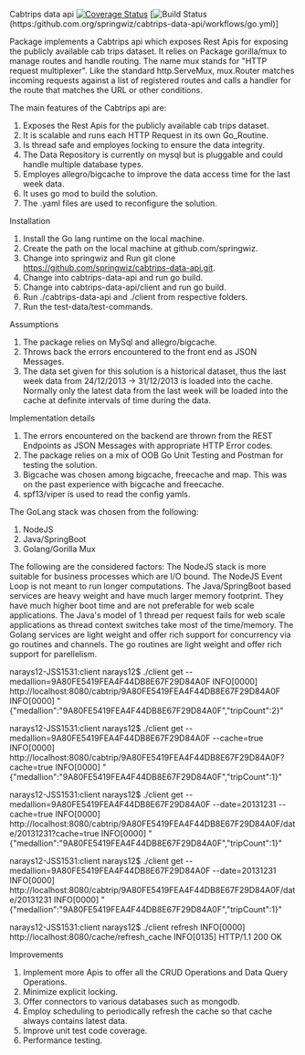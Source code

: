 Cabtrips data api [![Coverage Status](https://codecov.io/gh/springwiz/cabtrips-data-api/branch/master/graph/badge.svg)](https://codecov.io/gh/springwiz/cabtrips-data-api)&nbsp;[![Build Status](https://github.com/springwiz/cabtrips-data-api/workflows/go.yml/badge.svg)(https:/github.com.org/springwiz/cabtrips-data-api/workflows/go.yml)]

Package implements a Cabtrips api which exposes Rest Apis for exposing the publicly available cab trips dataset. It relies on Package gorilla/mux to manage routes and handle routing. The name mux stands for "HTTP request multiplexer". Like the standard http.ServeMux, mux.Router matches incoming requests against a list of registered routes and calls a handler for the route that matches the URL or other conditions.

The main features of the Cabtrips api are:
1. Exposes the Rest Apis for the publicly available cab trips dataset.
2. It is scalable and runs each HTTP Request in its own Go_Routine.
3. Is thread safe and employes locking to ensure the data integrity.
4. The Data Repository is currently on mysql but is pluggable and could handle multiple database types.
5. Employes allegro/bigcache to improve the data access time for the last week data.
6. It uses go mod to build the solution.
7. The .yaml files are used to reconfigure the solution. 

Installation
1. Install the Go lang runtime on the local machine.
2. Create the path on the local machine at github.com/springwiz.
3. Change into springwiz and Run git clone https://github.com/springwiz/cabtrips-data-api.git.
4. Change into cabtrips-data-api and run go build.
5. Change into cabtrips-data-api/client and run go build.
6. Run ./cabtrips-data-api and ./client from respective folders.
7. Run the test-data/test-commands. 

Assumptions
1. The package relies on MySql and allegro/bigcache.
2. Throws back the errors encountered to the front end as JSON Messages.
3. The data set given for this solution is a historical dataset, thus the last week data from
   24/12/2013 -> 31/12/2013 is loaded into the cache. Normally only the latest data from the
   last week will be loaded into the cache at definite intervals of time during the data.

Implementation details

1. The errors encountered on the backend are thrown from the REST Endpoints as JSON Messages with appropriate HTTP Error codes.
2. The package relies on a mix of OOB Go Unit Testing and Postman for testing the solution.
3. Bigcache was chosen among bigcache, freecache and map. This was on the past experience with bigcache and freecache.
4. spf13/viper is used to read the config yamls.

The GoLang stack was chosen from the following:
1. NodeJS
2. Java/SpringBoot
3. Golang/Gorilla Mux

The following are the considered factors: The NodeJS stack is more suitable for business processes which are I/O bound. The NodeJS Event Loop is not meant to run longer computations. The Java/SpringBoot based services are heavy weight and have much larger memory footprint. They have much higher boot time and are not preferable for web scale applications. The Java's model of 1 thread per request fails for web scale applications as thread context switches take most of the time/memory. The Golang services are light weight and offer rich support for concurrency via go routines and channels. The go routines are light weight and offer rich support for parellelism.

narays12-JSS1531:client narays12$ ./client get --medallion=9A80FE5419FEA4F44DB8E67F29D84A0F
INFO[0000] http://localhost:8080/cabtrip/9A80FE5419FEA4F44DB8E67F29D84A0F
INFO[0000] "{\"medallion\":\"9A80FE5419FEA4F44DB8E67F29D84A0F\",\"tripCount\":2}"

narays12-JSS1531:client narays12$ ./client get --medallion=9A80FE5419FEA4F44DB8E67F29D84A0F --cache=true
INFO[0000] http://localhost:8080/cabtrip/9A80FE5419FEA4F44DB8E67F29D84A0F?cache=true
INFO[0000] "{\"medallion\":\"9A80FE5419FEA4F44DB8E67F29D84A0F\",\"tripCount\":1}"

narays12-JSS1531:client narays12$ ./client get --medallion=9A80FE5419FEA4F44DB8E67F29D84A0F --date=20131231 --cache=true
INFO[0000] http://localhost:8080/cabtrip/9A80FE5419FEA4F44DB8E67F29D84A0F/date/20131231?cache=true
INFO[0000] "{\"medallion\":\"9A80FE5419FEA4F44DB8E67F29D84A0F\",\"tripCount\":1}"

narays12-JSS1531:client narays12$ ./client get --medallion=9A80FE5419FEA4F44DB8E67F29D84A0F --date=20131231
INFO[0000] http://localhost:8080/cabtrip/9A80FE5419FEA4F44DB8E67F29D84A0F/date/20131231
INFO[0000] "{\"medallion\":\"9A80FE5419FEA4F44DB8E67F29D84A0F\",\"tripCount\":1}"

narays12-JSS1531:client narays12$ ./client refresh
INFO[0000] http://localhost:8080/cache/refresh_cache
INFO[0135] HTTP/1.1 200 OK

Improvements
1. Implement more Apis to offer all the CRUD Operations and Data Query Operations.
2. Minimize explicit locking.
3. Offer connectors to various databases such as mongodb.
4. Employ scheduling to periodically refresh the cache so that cache always contains latest data.
5. Improve unit test code coverage.
6. Performance testing.
